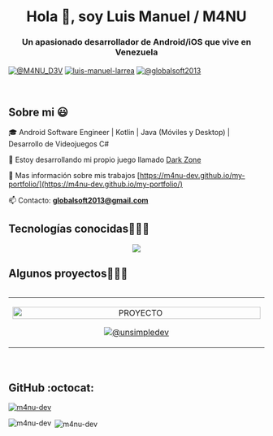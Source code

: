 <h1 align="center">Hola 👋, soy Luis Manuel / M4NU</h1>
<h3 align="center">Un apasionado desarrollador de Android/iOS que vive en Venezuela</h3>

<p align="left">
  <a href="https://www.youtube.com/@M4NU_D3V" target="blank"><img align="center" src="https://img.shields.io/badge/YouTube-FF0000?style=for-the-badge&logo=youtube&logoColor=white" alt="@M4NU_D3V"  /></a>
<a href="https://linkedin.com/in/luis-manuel-larrea" target="blank"><img align="center" src="https://img.shields.io/badge/LinkedIn-0077B5?style=for-the-badge&logo=linkedin&logoColor=white" alt="luis-manuel-larrea"/></a>
<a href = "mailto:globalsoft2013@gmail.com" target="blank"><img align="center" src="https://img.shields.io/badge/Gmail-D14836?style=for-the-badge&logo=gmail&logoColor=white" alt="@globalsoft2013"  /></a>
  </p>

  <br>
<h2>Sobre mi 😃</h2>

<p align="left">
🎓 Android Software Engineer | Kotlin | Java (Móviles y Desktop) | Desarrollo de Videojuegos C#

🔭 Estoy desarrollando mi propio juego llamado [Dark Zone](https://store.steampowered.com/app/2510420/Dark_Zone/)

📝 Mas información sobre mis trabajos [https://m4nu-dev.github.io/my-portfolio/](https://m4nu-dev.github.io/my-portfolio/)

📫 Contacto: **globalsoft2013@gmail.com**
  </p>

<h2 >Tecnologías conocidas👨🏻‍💻</h2>
<p align="center">
  <a href="https://skillicons.dev">
    <img src="https://skillicons.dev/icons?i=git,androidstudio,bootstrap,cs,css,dotnet,figma,firebase,graphql,html,idea,ai,java,js,kotlin,mysql,ps,php,postgres,pr,swift,unity" />
  </a>
</p>

<div id="proyectos">
<h2 >Algunos proyectos👨🏻‍💻</h2>

<table align="left" >
<tr border="none">
  <td width="25%" align="center">
    <p align="center">
     <a href="https://youtu.be/rISmdhlhOPM" title="Go to Source">
        <img align="center" width=100% src="https://m4nu-dev.github.io/my-portfolio/assets/portfolio/desktop/fmt_saas.png" alt="PROYECTO" /></a>
      </p>
    <p align="center">
        <a href="https://m4nu-dev.github.io/my-portfolio/" target="blank"><img align="center" src="https://img.shields.io/badge/GitHub-100000?style=for-the-badge&logo=github&logoColor=white" alt="@unsimpledev"  /></a></a>
    </p>       
</td>

  
</tr>
</table>
  </div>
<br>
<br><br>
<br>
<br><br><br>
<br><br>

<h2>GitHub :octocat:</h2>
<p align="left"> <a href="https://github.com/ryo-ma/github-profile-trophy"><img src="https://github-profile-trophy.vercel.app/?username=m4nu-dev" alt="m4nu-dev" /></a> </p>

<p><img align="left" src="https://github-readme-stats.vercel.app/api/top-langs?username=m4nu-dev&show_icons=true&locale=en&layout=compact" alt="m4nu-dev" /></p>

<p>&nbsp;<img align="center" src="https://github-readme-stats.vercel.app/api?username=m4nu-dev&show_icons=true&locale=en" alt="m4nu-dev" /></p>

